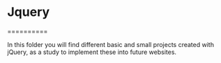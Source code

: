 # Jquery
==========

In this folder you will find different basic and small projects created with jQuery, as a study to implement these into future websites. 

